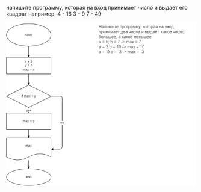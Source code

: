 напишите программу, которая на вход принимает число и выдает его квадрат 
например, 4 - 16
3 - 9
7 - 49


![Блок-схема](diagram.drawio.png)
